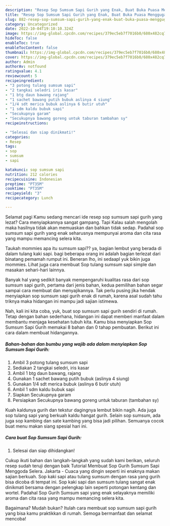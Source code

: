 ```yaml
---
description: "Resep Sop Sumsum Sapi Gurih yang Enak, Buat Buka Puasa Menggugah Selera"
title: "Resep Sop Sumsum Sapi Gurih yang Enak, Buat Buka Puasa Menggugah Selera"
slug: 882-resep-sop-sumsum-sapi-gurih-yang-enak-buat-buka-puasa-menggugah-selera
category: Uncategorized
date: 2022-10-04T19:10:10.324Z
image: https://img-global.cpcdn.com/recipes/379ec5eb7f7016b0/680x482cq70/sop-sumsum-sapi-gurih-foto-resep-utama.jpg
hideToc: false
enableToc: true
enableTocContent: false
thumbnail: https://img-global.cpcdn.com/recipes/379ec5eb7f7016b0/680x482cq70/sop-sumsum-sapi-gurih-foto-resep-utama.jpg
cover: https://img-global.cpcdn.com/recipes/379ec5eb7f7016b0/680x482cq70/sop-sumsum-sapi-gurih-foto-resep-utama.jpg
author: Admin
authorAv: notfound
ratingvalue: 4.1
reviewcount: 5
recipeingredient:
- "3 potong tulang sumsum sapi"
- "2 tangkai seledri iris kasar"
- "1 btg daun bawang rajang"
- "1 sachet bawang putih bubuk aslinya 4 siung"
- "1/4 sdt merica bubuk aslinya 6 butir utuh"
- "1 sdm kaldu bubuk sapi"
- "Secukupnya garam"
- "Secukupnya bawang goreng untuk taburan tambahan sy"
recipeinstructions:

- "Selesai dan siap dinikmati!"
categories:
- Resep
tags:
- sop
- sumsum
- sapi

katakunci: sop sumsum sapi 
nutrition: 212 calories
recipecuisine: Indonesian
preptime: "PT35M"
cooktime: "PT35M"
recipeyield: "3"
recipecategory: Lunch

---
```



Selamat pagi Kamu sedang mencari ide resep sop sumsum sapi gurih yang lezat? Cara menyiapkannya sangat gampang. Tapi Kalau salah mengolah maka hasilnya tidak akan memuaskan dan bahkan tidak sedap. Padahal sop sumsum sapi gurih yang enak seharusnya mempunyai aroma dan cita rasa yang mampu memancing selera kita.


Taukah mommies apa itu sumsum sapi?? ya, bagian lembut yang berada di dalam tulang kaki sapi. bagi beberapa orang ini adalah bagian terlezat dari binatang pemamah rumput ini. Beneran lho, ini sedaapl yuk bikin juga mommies. Lihat juga cara membuat Sop tulang sumsum sapi simple dan masakan sehari-hari lainnya.

Banyak hal yang sedikit banyak mempengaruhi kualitas rasa dari sop sumsum sapi gurih, pertama dari jenis bahan, kedua pemilihan bahan segar sampai cara membuat dan menyajikannya. Tak perlu pusing jika hendak menyiapkan sop sumsum sapi gurih enak di rumah, karena asal sudah tahu triknya maka hidangan ini mampu jadi sajian istimewa.


Nah, kali ini kita coba, yuk, buat sop sumsum sapi gurih sendiri di rumah. Tetap dengan bahan sederhana, hidangan ini dapat memberi manfaat dalam membantu menjaga kesehatan tubuh kita. Kamu bisa menyiapkan Sop Sumsum Sapi Gurih memakai 8 bahan dan 0 tahap pembuatan. Berikut ini cara dalam membuat hidangannya.

<!--inarticleads1-->

##### Bahan-bahan dan bumbu yang wajib ada dalam menyiapkan Sop Sumsum Sapi Gurih:

1. Ambil 3 potong tulang sumsum sapi
1. Sediakan 2 tangkai seledri, iris kasar
1. Ambil 1 btg daun bawang, rajang
1. Gunakan 1 sachet bawang putih bubuk (aslinya 4 siung)
1. Gunakan 1/4 sdt merica bubuk (aslinya 6 butir utuh)
1. Ambil 1 sdm kaldu bubuk sapi
1. Siapkan Secukupnya garam
1. Persiapkan Secukupnya bawang goreng untuk taburan (tambahan sy)


Kuah kaldunya gurih dan tekstur dagingnya lembut bikin nagih. Ada juga sop tulang sapi yang berkuah kaldu hangat gurih. Selain sop sumsum, ada juga sop kambing dan sate kambing yang bisa jadi pilihan. Semuanya cocok buat menu makan siang spesial hari ini. 

<!--inarticleads2-->

##### Cara buat Sop Sumsum Sapi Gurih:


1. Selesai dan siap dihidangkan!

Cukup ikuti bahan dan langkah-langkah yang sudah kami berikan, seluruh resep sudah teruji dengan baik Tutorial Membuat Sop Gurih Sumsum Sapi Menggoda Selera. Jakarta - Cuaca yang dingin seperti ini enaknya makan sajian berkuah. Sop kaki sapi atau tulang sumsum dengan rasa yang gurih bisa dicoba di tempat ini. Sop kaki sapi dan sumsum tulang sangat enak dinikmati bersama dengan pelengkap lain seperti potongan kentang dan wortel. Padahal Sop Gurih Sumsum sapi yang enak selayaknya memiliki aroma dan cita rasa yang mampu memancing selera kita. 

Bagaimana? Mudah bukan? Itulah cara membuat sop sumsum sapi gurih yang bisa kamu praktikkan di rumah. Semoga bermanfaat dan selamat mencoba!
